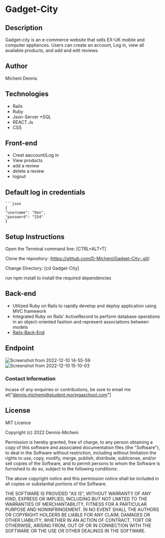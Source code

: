 # Gadget-City 
## Description
Gadget-city is an e-commerce website that sells EX-UK mobile and computer appliances. Users can create an account, Log in, view all available products, and add and edit reviews.
## Author 
Micheni Dennis
## Technologies
* Rails
* Ruby
* Json-Server
*SQL
* REACT Js
* CSS

## Front-end
- Creat aaccount/Log in
- View products
- add a review
- delete a review
- logout 

## Default log in credentials
    ```json
    {
    "username": "Den",
    "password": "254"
    }
    
## Setup Instructions
Open the Terminal command line: [CTRL+ALT+T]

Clone the repository: (https://github.com/D-Micheni/Gadget-City-.git)

Change Directory: [cd Gadget-City]

run npm install to install the required dependencies

## Back-end
- Utilized Ruby on Rails to rapidly develop and deploy application using MVC framework
- Integrated Ruby on Rails’ ActiveRecord to perform database operations in an object-oriented fashion and represent associations between models
- [Rails-Back-End](https://gadgets-production.up.railway.app/) 


## Endpoint
![Screenshot from 2022-12-10 14-55-59](https://user-images.githubusercontent.com/108609340/206854405-c48a7bac-874d-4e0d-bd04-d2c7458d08f4.png)
![Screenshot from 2022-12-10 15-10-03](https://user-images.githubusercontent.com/108609340/206854449-14844c5f-3ab6-4325-9856-5d07c494bc1d.png)


### Contact Information
Incase of any enquiries or contributions, be sure to email me at["dennis.michemi@student.moringaschool.com"]

## License

MIT Licence

Copyright (c) 2022 Dennis-Micheni

Permission is hereby granted, free of charge, to any person obtaining a copy of this software and associated documentation files (the "Software"), to deal in the Software without restriction, including without limitation the rights to use, copy, modify, merge, publish, distribute, sublicense, and/or sell copies of the Software, and to permit persons to whom the Software is furnished to do so, subject to the following conditions:

The above copyright notice and this permission notice shall be included in all copies or substantial portions of the Software.

THE SOFTWARE IS PROVIDED "AS IS", WITHOUT WARRANTY OF ANY KIND, EXPRESS OR IMPLIED, INCLUDING BUT NOT LIMITED TO THE WARRANTIES OF MERCHANTABILITY, FITNESS FOR A PARTICULAR PURPOSE AND NONINFRINGEMENT. IN NO EVENT SHALL THE AUTHORS OR COPYRIGHT HOLDERS BE LIABLE FOR ANY CLAIM, DAMAGES OR OTHER LIABILITY, WHETHER IN AN ACTION OF CONTRACT, TORT OR OTHERWISE, ARISING FROM, OUT OF OR IN CONNECTION WITH THE SOFTWARE OR THE USE OR OTHER DEALINGS IN THE SOFTWARE.
